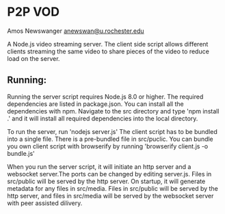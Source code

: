 # P2P VOD
Amos Newswanger <anewswan@u.rochester.edu>

A Node.js video streaming server.  The client side script allows different clients streaming
the same video to share pieces of the video to reduce load on the server.

## Running:
Running the server script requires Node.js 8.0 or higher.  The required dependencies are listed
in package.json.  You can install all the dependencies with npm.  Navigate to the src directory
and type 'npm install .' and it will install all required dependencies into the local directory.

To run the server, run 'nodejs server.js'
The client script has to be bundled into a single file.  There is a pre-bundled file in src/puclic.
You can bundle you own client script with browserify by running 'browserify client.js -o bundle.js'

When you run the server script, it will initiate an http server and a websocket server.The ports
can be changed by editing server.js.  Files in src/public will be served by the http server.  On startup,
it will generate metadata for any files in src/media. Files in src/public will be served by the http 
server, and files in src/media will be served by the websocket server with peer assisted dilivery.


